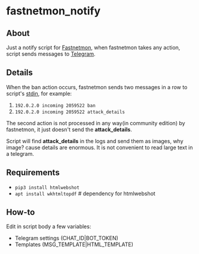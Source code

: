 # fastnetmon_notify

## About

Just a notify script for [Fastnetmon](https://fastnetmon.com/), when fastnetmon takes any action, script sends messages to [Telegram](https://telegram.org/).


## Details

When the ban action occurs, fastnetmon sends two messages in a row to script's [stdin](https://fastnetmon.com/docs-fnm-advanced/notify-script-in-bash/), for example:

1. `192.0.2.0 incoming 2059522 ban`
2. `192.0.2.0 incoming 2059522 attack_details`

The second action is not processed in any way(in community edition) by fastnetmon, it just doesn't send the **attack_details**.

Script will find **attack_details** in the logs and send them as images, why image? cause details are enormous. It is not convenient to read large text in a telegram.


## Requirements

* `pip3 install htmlwebshot`
* `apt install wkhtmltopdf` # dependency for htmlwebshot


## How-to

Edit in script body a few variables:

* Telegram settings (CHAT_ID|BOT_TOKEN)
* Templates (MSG_TEMPLATE|HTML_TEMPLATE)
